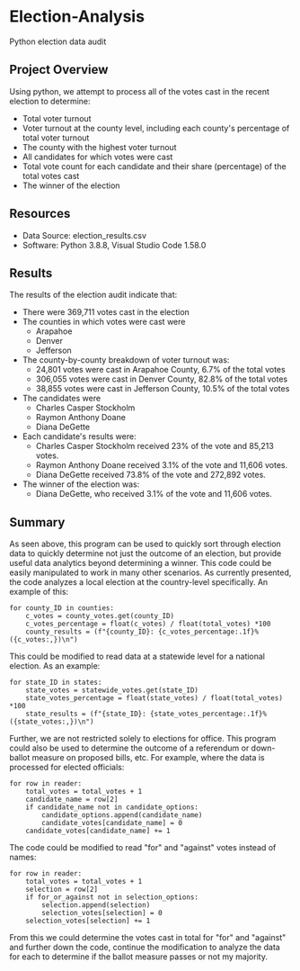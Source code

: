 # Election-Analysis
Python election data audit

## Project Overview
Using python, we attempt to process all of the votes cast in the recent election to determine:
  - Total voter turnout
  - Voter turnout at the county level, including each county's percentage of total voter turnout
  - The county with the highest voter turnout
  - All candidates for which votes were cast
  - Total vote count for each candidate and their share (percentage) of the total votes cast
  - The winner of the election

## Resources
- Data Source: election_results.csv
- Software: Python 3.8.8, Visual Studio Code 1.58.0

## Results
The results of the election audit indicate that:
- There were 369,711 votes cast in the election
- The counties in which votes were cast were
  - Arapahoe
  - Denver
  - Jefferson
- The county-by-county breakdown of voter turnout was:
  - 24,801 votes were cast in Arapahoe County, 6.7% of the total votes
  - 306,055 votes were cast in Denver County, 82.8% of the total votes
  - 38,855 votes were cast in Jefferson County, 10.5% of the total votes
- The candidates were
  - Charles Casper Stockholm
  - Raymon Anthony Doane
  - Diana DeGette
- Each candidate's results were:
  - Charles Casper Stockholm received 23% of the vote and 85,213 votes.
  - Raymon Anthony Doane received 3.1% of the vote and 11,606 votes.
  - Diana DeGette received 73.8% of the vote and 272,892 votes.
- The winner of the election was:
  - Diana DeGette, who received 3.1% of the vote and 11,606 votes.

## Summary
As seen above, this program can be used to quickly sort through election data to quickly determine not just the outcome of an election, but provide useful data analytics beyond determining a winner.  This code could be easily manipulated to work in many other scenarios.  As currently presented, the code analyzes a local election at the country-level specifically.  An example of this:

    for county_ID in counties:
        c_votes = county_votes.get(county_ID)
        c_votes_percentage = float(c_votes) / float(total_votes) *100
        county_results = (f"{county_ID}: {c_votes_percentage:.1f}% ({c_votes:,})\n")
        
This could be modified to read data at a statewide level for a national election.  As an example:

    for state_ID in states:
        state_votes = statewide_votes.get(state_ID)
        state_votes_percentage = float(state_votes) / float(total_votes) *100
        state_results = (f"{state_ID}: {state_votes_percentage:.1f}% ({state_votes:,})\n")
        
Further, we are not restricted solely to elections for office.  This program could also be used to determine the outcome of a referendum or down-ballot measure on proposed bills, etc.  For example, where the data is processed for elected officials:

    for row in reader:
        total_votes = total_votes + 1
        candidate_name = row[2]
        if candidate_name not in candidate_options:
            candidate_options.append(candidate_name)
            candidate_votes[candidate_name] = 0
        candidate_votes[candidate_name] += 1
        
The code could be modified to read "for" and "against" votes instead of names:

    for row in reader:
        total_votes = total_votes + 1
        selection = row[2]
        if for_or_against not in selection_options:
            selection.append(selection)
            selection_votes[selection] = 0
        selection_votes[selection] += 1
        
From this we could determine the votes cast in total for "for" and "against" and further down the code, continue the modification to analyze the data for each to determine if the ballot measure passes or not my majority.
